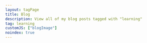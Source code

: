 ```yaml
---
layout: tagPage
title: Blog
description: View all of my blog posts tagged with "learning"
tag: learning
customJS: ["blogImage"]
noindex: true
---
```

